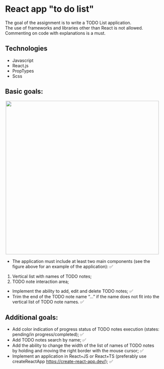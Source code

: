 # React app "to do list"

The goal of the assignment is to write a TODO List application.  
The use of frameworks and libraries other than React is not allowed. Commenting on code with explanations is a must.

## Technologies

* Javascript
* React.js
* PropTypes
* Scss

## Basic goals:  

<p align="center">
  <img src="https://user-images.githubusercontent.com/55064583/183290597-54daba34-d68d-4ebd-853e-d14e4f95606c.png" width="500">
</p>

* The application must include at least two main components (see the figure above for an example of the application): ✅
1) Vertical list with names of TODO notes;
2) TODO note interaction area;  
* Implement the ability to add, edit and delete TODO notes; ✅  
* Trim the end of the TODO note name “…” if the name does not fit into the vertical list of TODO note names. ✅

## Additional goals:

* Add color indication of progress status of TODO notes execution (states: pending/in progress/completed); ✅  
* Add TODO notes search by name; ✅  
* Add the ability to change the width of the list of names of TODO notes by holding and moving the right border with the mouse cursor; ✅ 
* Implement an application in React+JS or React+TS (preferably use createReactApp https://create-react-app.dev/); ✅  
